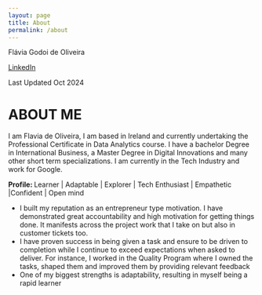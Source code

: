 ```yaml
---
layout: page
title: About
permalink: /about
---
```



<p>
Flávia Godoi de Oliveira
</p>
<p>
 <a href="https://www.linkedin.com/in/fl%C3%A1via-de-oliveira-1953b4134/">LinkedIn</a><strong> </strong>
</p>
<p>
  Last Updated Oct 2024
</p>
   <td colspan="3" style="background-color: null">
<h1><strong>ABOUT ME</strong></h1>

I am Flavia de Oliveira, I am based in Ireland and currently undertaking the Professional Certificate in Data Analytics course. I have a bachelor Degree in International Business, a Master Degree in Digital Innovations and many other short term specializations. I am currently in the Tech Industry and work for Google.
</p>
<p>
<strong>Profile: </strong>Learner | Adaptable | Explorer | Tech Enthusiast | Empathetic |Confident | Open mind
</p>
   </td>
   <td colspan="3" style="background-color: null">
   </td>
   <td colspan="3" style="background-color: null"><ul>

<li>I built my reputation as an entrepreneur type motivation. I have demonstrated great accountability and high motivation for getting things done. It manifests across the project work that I take on but also in customer tickets too. 
<li>I have proven success in being given a task and ensure to be driven to completion while I continue to exceed expectations when asked to deliver. For instance, I worked in the Quality Program where I owned the tasks, shaped them and improved them by providing relevant feedback
<li>One of my biggest strengths is adaptability, resulting in myself being a rapid learner</li></ul>

   </td>
   <td colspan="3" style="background-color: null">
   </td>
